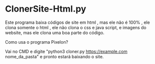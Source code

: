 # ClonerSite-Html.py
Este programa baixa códigos de site em html , mas ele não é 100% , ele clona somente o html , ele não clona o css e java script, e imagens do website, mas ele clona uma boa parte do código.

Como usa o programa Pixelon?

Vai no CMD e digite "python3 cloner.py https://example.com nome_da_pasta" e pronto estará baixando o site.
